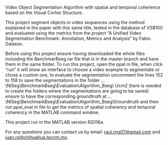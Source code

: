Video Object Segmentation Algorithm with spatial and temporal coherence based on the Visual Cortex Structure.

This project segment objects in video sequences using the method explained in the paper with this same title, tested in the database of VSB100 and evaluated using the metrics from the project “A Unified Video Segmentation Benchmark: Annotation, Metrics and Analysis” by Fabio Galasso.

Before using this project ensure having downloaded the whole files incluiding the BenchmarBseg.rar file that is in the master branch and have them in the same folder. To run this project, open the ppal.m file, when click “run” it will show an interface to choose a video example to segmentate or chose a custom one, to evaluate the segmentation uncomment the lines 152 to 158 to save the segmentations in the folder …\NISeg\BenchmarkBseg\Evaluation\Algorithm_Bseg\ Ucm2 (here is needed to create the folders where the segmentations are going to be saved) ensure to have the corresponding groundtruth at …\NISeg\BenchmarkBseg\Evaluation\Algorithm_Bseg\Groundtruth and then run ppal_eval.m file to get the metrics of spatial coherency and temporal coherency in the MATLAB command window.

This project run in the MATLAB version R2016a.

For any questions you can contact us by email: raul.rng07@gmail.com and juan.rq@chihuahua.tecnm.mx.
